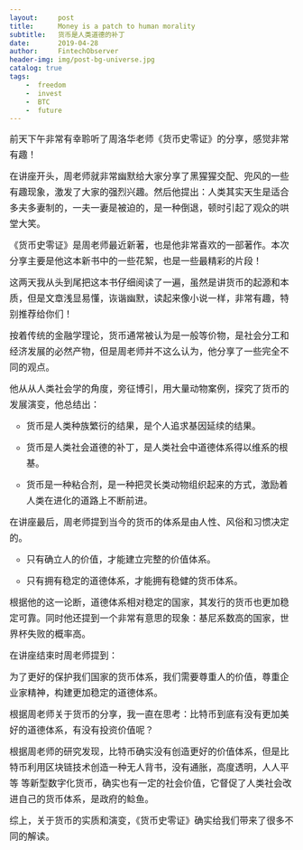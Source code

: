 ```yaml
---
layout:     post
title:      Money is a patch to human morality
subtitle:   货币是人类道德的补丁
date:       2019-04-28
author:     FintechObserver
header-img: img/post-bg-universe.jpg
catalog: true
tags:
    -  freedom
    -  invest
    -  BTC
    -  future
---
```

<section data-role="outer" label="Powered by 135editor.com" style="font-size:16px;"><section data-role="outer" label="Powered by 135editor.com" style="font-size:16px;"><p style="margin-bottom: 10px; line-height: 1.75em; margin-top: 10px;"><span style="font-size: 16px;">前天下午非常有幸聆听了周洛华老师《货币史零证》的分享，感觉非常有趣！</span></p><p style="margin-bottom: 10px; line-height: 1.75em; margin-top: 10px;"><span style="font-size: 16px;">在讲座开头，周老师就非常幽默给大家分享了黑猩猩交配、兜风的一些有趣现象，激发了大家的强烈兴趣。然后他提出：人类其实天生是适合多夫多妻制的，一夫一妻是被迫的，是一种倒退，顿时引起了观众的哄堂大笑。</span></p><p style="margin-bottom: 10px; line-height: 1.75em; margin-top: 10px;"><span style="font-size: 16px;">《货币史零证》是周老师最近新著，也是他非常喜欢的一部著作。本次分享主要是他这本新书中的一些花絮，也是一些最精彩的片段！</span></p><p style="margin-bottom: 10px; line-height: 1.75em; margin-top: 10px;"><span style="font-size: 16px;">这两天我从头到尾把这本书仔细阅读了一遍，虽然是讲货币的起源和本质，但是文章浅显易懂，诙谐幽默，读起来像小说一样，非常有趣，特别推荐给你们！</span></p><p style="margin-bottom: 10px; line-height: 1.75em; margin-top: 10px;"><span style="font-size: 16px;">按着传统的金融学理论，货币通常被认为是一般等价物，是社会分工和经济发展的必然产物，但是周老师并不这么认为，他分享了一些完全不同的观点。</span></p><p style="margin-bottom: 10px; line-height: 1.75em; margin-top: 10px;"><span style="font-size: 16px;">他从从人类社会学的角度，旁征博引，用大量动物案例，探究了货币的发展演变，他总结出：</span></p><ul class=" list-paddingleft-2" style="list-style-type: circle; margin: 0px; padding: 0px 0px 0px 30px;"><li><p style="margin-bottom: 10px; line-height: 1.75em; margin-top: 10px;"><span style="font-size: 16px;">货币是人类种族繁衍的结果，是个人追求基因延续的结果。</span></p></li><li><p style="margin-bottom: 10px; line-height: 1.75em; margin-top: 10px;"><span style="font-size: 16px;">货币是人类社会道德的补丁，是人类社会中道德体系得以维系的根基。</span></p></li><li><p style="margin-bottom: 10px; line-height: 1.75em; margin-top: 10px;"><span style="font-size: 16px;">货币是一种粘合剂，是一种把灵长类动物组织起来的方式，激励着人类在进化的道路上不断前进。</span></p></li></ul><p style="margin-bottom: 10px; line-height: 1.75em; margin-top: 10px;"><span style="font-size: 16px;">在讲座最后，周老师提到当今的货币的体系是由人性、风俗和习惯决定的。</span></p><ul class=" list-paddingleft-2" style="list-style-type: circle; margin: 0px; padding: 0px 0px 0px 30px;"><li><p style="margin-bottom: 10px; line-height: 1.75em; margin-top: 10px;"><span style="font-size: 16px;">只有确立人的价值，才能建立完整的价值体系。</span></p></li><li><p style="margin-bottom: 10px; line-height: 1.75em; margin-top: 10px;"><span style="font-size: 16px;">只有拥有稳定的道德体系，才能拥有稳健的货币体系。</span></p></li></ul><p style="margin-bottom: 10px; line-height: 1.75em; margin-top: 10px;"><span style="font-size: 16px;">根据他的这一论断，道德体系相对稳定的国家，其发行的货币也更加稳定可靠。同时他还提到一个非常有意思的现象：基尼系数高的国家，世界杯失败的概率高。</span></p><p style="margin-bottom: 10px; line-height: 1.75em; margin-top: 10px;"><span style="font-size: 16px;">在讲座结束时周老师提到：</span></p><p style="margin-bottom: 10px; line-height: 1.75em; margin-top: 10px;"><span style="font-size: 16px;">为了更好的保护我们国家的货币体系，我们需要尊重人的价值，尊重企业家精神，构建更加稳定的道德体系。</span></p><p style="margin-bottom: 10px; line-height: 1.75em; margin-top: 10px;">根据周老师关于货币的分享，我一直在思考：比特币到底有没有更加美好的道德体系，有没有投资价值呢？</p><p style="margin-bottom: 10px; line-height: 1.75em; margin-top: 10px;"><span style="font-size: 16px;">根据周老师的研究发现，比特币确实没有创造更好的价值体系，但是比特币利用区块链技术创造一种无人背书，没有通胀，高度透明，人人平等 等新型数字化货币，确实也有一定的社会价值，它督促了人类社会改进自己的货币体系，是政府的鲶鱼。</span></p><p style="margin-bottom: 10px; line-height: 1.75em; margin-top: 10px;">综上，关于货币的实质和演变，《货币史零证》确实给我们带来了很多不同的解读。</p></section></section>